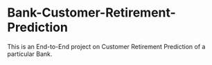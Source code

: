 # Bank-Customer-Retirement-Prediction
This is an End-to-End project on Customer Retirement Prediction of a particular Bank.
